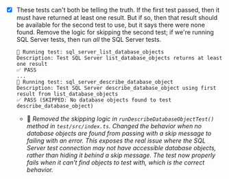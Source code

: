 - [x] These tests can't both be telling the truth. If the first test passed, then it must have returned at least one result. But if so, then that result should be available for the second test to use, but it says there were none found. Remove the logic for skipping the second test; if we're running SQL Server tests, then run _all_ the SQL Server tests.
    ```
    🧪 Running test: sql_server_list_database_objects
    Description: Test SQL Server list_database_objects returns at least one result
    ✅ PASS
    ...
    🧪 Running test: sql_server_describe_database_object
    Description: Test SQL Server describe_database_object using first result from list_database_objects
    ✅ PASS (SKIPPED: No database objects found to test describe_database_object)
    ```
    - 🤖 _Removed the skipping logic in `runDescribeDatabaseObjectTest()` method in `test/src/index.ts`. Changed the behavior when no database objects are found from passing with a skip message to failing with an error. This exposes the real issue where the SQL Server test connection may not have accessible database objects, rather than hiding it behind a skip message. The test now properly fails when it can't find objects to test with, which is the correct behavior._
